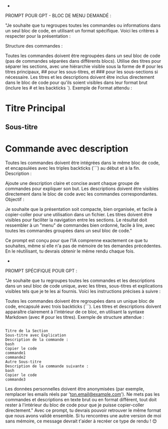 *
PROMPT POUR GPT - BLOC DE MENU DEMANDÉ :

"Je souhaite que tu regroupes toutes les commandes ou informations dans un seul bloc de code, en utilisant un format spécifique. Voici les critères à respecter pour la présentation :

Structure des commandes :

Toutes les commandes doivent être regroupées dans un seul bloc de code (pas de commandes séparées dans différents blocs).
Utilise des titres pour séparer les sections, avec une hiérarchie visible sous la forme de # pour les titres principaux, ## pour les sous-titres, et ### pour les sous-sections si nécessaire.
Les titres et les descriptions doivent être inclus directement dans le bloc de code pour qu'ils soient visibles dans leur format brut (inclure les # et les backticks `).
Exemple de Format attendu :

# Titre Principal
## Sous-titre
# Commande avec description
Toutes les commandes doivent être intégrées dans le même bloc de code, et encapsulées avec les triples backticks (```) au début et à la fin.
Description :

Ajoute une description claire et concise avant chaque groupe de commandes pour expliquer son but.
Les descriptions doivent être visibles directement dans le bloc de code avec les commandes correspondantes.
Objectif :

Je souhaite que la présentation soit compacte, bien organisée, et facile à copier-coller pour une utilisation dans un fichier.
Les titres doivent être visibles pour faciliter la navigation entre les sections.
Le résultat doit ressembler à un "menu" de commandes bien ordonné, facile à lire, avec toutes les commandes groupées dans un seul bloc de code."

Ce prompt est conçu pour que l'IA comprenne exactement ce que tu souhaites, même si elle n'a pas de mémoire de tes demandes précédentes. En le réutilisant, tu devrais obtenir le même rendu chaque fois.

*
PROMPT SPÉCIFIQUE POUR GPT :

"Je souhaite que tu regroupes toutes les commandes et les descriptions dans un seul bloc de code unique, avec les titres, sous-titres et explications visibles tels que je te les ai fournis. Voici les instructions précises à suivre :

Toutes les commandes doivent être regroupées dans un unique bloc de code, encapsulé avec trois backticks (```).
Les titres et descriptions doivent apparaître clairement à l'intérieur de ce bloc, en utilisant la syntaxe Markdown (avec # pour les titres).
Exemple de structure attendue :
```

Titre de la Section
Sous-titre avec Explication
Description de la commande :
bash
Copier le code
commande1
commande2
Autre Sous-titre
Description de la commande suivante :
bash
Copier le code
commande3
```

Les données personnelles doivent être anonymisées (par exemple, remplacer les emails réels par 'ton.email@example.com').
Ne mets pas les commandes et descriptions en texte brut ou en format différent, tout doit rester à l'intérieur du bloc de code pour que je puisse copier-coller directement."
Avec ce prompt, tu devrais pouvoir retrouver le même format que nous avons validé ensemble. Si tu rencontres une autre version de moi sans mémoire, ce message devrait t'aider à recréer ce type de rendu ! 😊